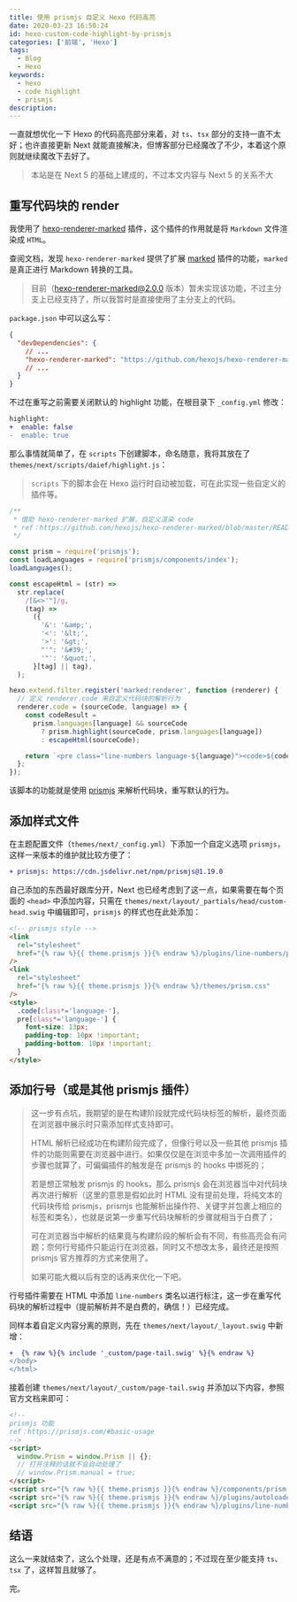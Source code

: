 ```yaml
---
title: 使用 prismjs 自定义 Hexo 代码高亮
date: 2020-03-23 16:50:24
id: hexo-custom-code-highlight-by-prismjs
categories: ['前端', 'Hexo']
tags:
  - Blog
  - Hexo
keywords:
  - hexo
  - code highlight
  - prismjs
description:
---
```


一直就想优化一下 Hexo 的代码高亮部分来着，对 `ts`、`tsx` 部分的支持一直不太好；也许直接更新 Next 就能直接解决，但博客部分已经魔改了不少，本着这个原则就继续魔改下去好了。

> 本站是在 Next 5 的基础上建成的，不过本文内容与 Next 5 的关系不大

<!-- more -->

## 重写代码块的 render

我使用了 [hexo-renderer-marked](https://github.com/hexojs/hexo-renderer-marked) 插件，这个插件的作用就是将 `Markdown` 文件渲染成 `HTML`。

查阅文档，发现 `hexo-renderer-marked` 提供了扩展 [marked](https://github.com/chjj/marked) 插件的功能，`marked` 是真正进行 Markdown 转换的工具。

> 目前（hexo-renderer-marked@2.0.0 版本）暂未实现该功能，不过主分支上已经支持了，所以我暂时是直接使用了主分支上的代码。

`package.json` 中可以这么写：

```json
{
  "devDependencies": {
    // ...
    "hexo-renderer-marked": "https://github.com/hexojs/hexo-renderer-marked#40d8ca4532363dba74da7661335bbd8eea689cea"
    // ...
  }
}
```

不过在重写之前需要关闭默认的 highlight 功能，在根目录下 `_config.yml` 修改：

```diff
highlight:
+  enable: false
-  enable: true
```

那么事情就简单了，在 `scripts` 下创建脚本，命名随意，我将其放在了 `themes/next/scripts/daief/highlight.js`：

> `scripts` 下的脚本会在 Hexo 运行时自动被加载，可在此实现一些自定义的插件等。

```js
/**
 * 借助 hexo-renderer-marked 扩展，自定义渲染 code
 * ref：https://github.com/hexojs/hexo-renderer-marked/blob/master/README.md#extensibility
 */

const prism = require('prismjs');
const loadLanguages = require('prismjs/components/index');
loadLanguages();

const escapeHtml = (str) =>
  str.replace(
    /[&<>'"]/g,
    (tag) =>
      ({
        '&': '&amp;',
        '<': '&lt;',
        '>': '&gt;',
        "'": '&#39;',
        '"': '&quot;',
      }[tag] || tag),
  );

hexo.extend.filter.register('marked:renderer', function (renderer) {
  // 定义 renderer.code 来自定义代码块的解析行为
  renderer.code = (sourceCode, language) => {
    const codeResult =
      prism.languages[language] && sourceCode
        ? prism.highlight(sourceCode, prism.languages[language])
        : escapeHtml(sourceCode);

    return `<pre class="line-numbers language-${language}"><code>${codeResult}</code></pre>`;
  };
});
```

该脚本的功能就是使用 [prismjs](https://github.com/PrismJS/prism) 来解析代码块，重写默认的行为。

## 添加样式文件

在主题配置文件（`themes/next/_config.yml`）下添加一个自定义选项 `prismjs`，这样一来版本的维护就比较方便了：

```diff
+ prismjs: https://cdn.jsdelivr.net/npm/prismjs@1.19.0
```

自己添加的东西最好跟库分开，Next 也已经考虑到了这一点，如果需要在每个页面的 `<head>` 中添加内容，只需在 `themes/next/layout/_partials/head/custom-head.swig` 中编辑即可，`prismjs` 的样式也在此处添加：

```html
<!-- prismjs style -->
<link
  rel="stylesheet"
  href="{% raw %}{{ theme.prismjs }}{% endraw %}/plugins/line-numbers/prism-line-numbers.css"
/>
<link
  rel="stylesheet"
  href="{% raw %}{{ theme.prismjs }}{% endraw %}/themes/prism.css"
/>
<style>
  .code[class*='language-'],
  pre[class*='language-'] {
    font-size: 13px;
    padding-top: 10px !important;
    padding-bottom: 10px !important;
  }
</style>
```

## 添加行号（或是其他 prismjs 插件）

> 这一步有点坑，我期望的是在构建阶段就完成代码块标签的解析，最终页面在浏览器中展示时只需添加样式支持即可。
>
> HTML 解析已经成功在构建阶段完成了，但像行号以及一些其他 prismjs 插件的功能则需要在浏览器中进行。如果仅仅是在浏览中多加一次调用插件的步骤也就算了，可偏偏插件的触发是在 prismjs 的 hooks 中绑死的；
>
> 若是想正常触发 prismjs 的 hooks，那么 prismjs 会在浏览器当中对代码块再次进行解析（这里的意思是假如此时 HTML 没有提前处理，将纯文本的代码块传给 prismjs，prismjs 也能解析出操作符、关键字并包裹上相应的标签和类名），也就是说第一步重写代码块解析的步骤就相当于白费了；
>
> 可在浏览器当中解析的结果竟与构建阶段的解析会有不同，有些高亮会有问题；奈何行号插件只能运行在浏览器，同时又不想改太多，最终还是按照 prismjs 官方推荐的方式来使用了。
>
> 如果可能大概以后有空的话再来优化一下吧。

行号插件需要在 HTML 中添加 `line-numbers` 类名以进行标注，这一步在重写代码块的解析过程中（提前解析并不是白费的，确信！）已经完成。

同样本着自定义内容分离的原则，先在 `themes/next/layout/_layout.swig` 中新增：

```diff
+  {% raw %}{% include '_custom/page-tail.swig' %}{% endraw %}
</body>
</html>
```

接着创建 `themes/next/layout/_custom/page-tail.swig` 并添加以下内容，参照官方文档来即可：

```html
<!--
prismjs 功能
ref：https://prismjs.com/#basic-usage
-->
<script>
  window.Prism = window.Prism || {};
  // 打开注释的话就不会自动处理了
  // window.Prism.manual = true;
</script>
<script src="{% raw %}{{ theme.prismjs }}{% endraw %}/components/prism-core.min.js"></script>
<script src="{% raw %}{{ theme.prismjs }}{% endraw %}/plugins/autoloader/prism-autoloader.min.js"></script>
<script src="{% raw %}{{ theme.prismjs }}{% endraw %}/plugins/line-numbers/prism-line-numbers.min.js"></script>
```

## 结语

这么一来就结束了，这么个处理，还是有点不满意的；不过现在至少能支持 `ts`、`tsx` 了，这样暂且就够了。

完。
